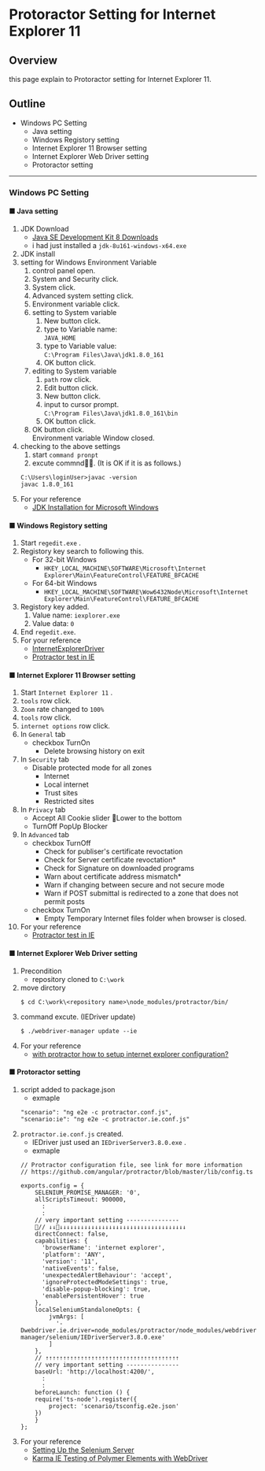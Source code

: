 # Protoractor Setting for Internet Explorer 11

## Overview
this page explain to Protoractor setting for Internet Explorer 11.

## Outline
- Windows PC Setting
  - Java setting
  - Windows Registory setting
  - Internet Explorer 11 Browser setting
  - Internet Explorer Web Driver setting
  - Protoractor setting

----

### Windows PC Setting

#### ■ Java setting
1. JDK Download
    - [Java SE Development Kit 8 Downloads](http://www.oracle.com/technetwork/java/javase/downloads/jdk8-downloads-2133151.html)
    - i had just installed a `jdk-8u161-windows-x64.exe`
1. JDK install
1. setting for Windows Environment Variable
    1. control panel open.
    1. System and Security click.
    1. System click.
    1. Advanced system setting click.
    1. Environment variable click.
    1. setting to System variable
        1. New button click.
        1. type to Variable name:  
          `JAVA_HOME`
        1. type to Variable value:  
          `C:\Program Files\Java\jdk1.8.0_161`
        1. OK button click.
    1. editing to System variable
        1. `path` row click.
        1. Edit button click.
        1. New button click.
        1. input to cursor prompt.  
          `C:\Program Files\Java\jdk1.8.0_161\bin`
        1. OK button click.
    1. OK button click.  
        Environment variable Window closed.
1. checking to the above settings
    1. start `command pronpt`
    1. excute commnd. (It is OK if it is as follows.)
    ```
    C:\Users\loginUser>javac -version
    javac 1.8.0_161
    ```
1. For your reference
    - [JDK Installation for Microsoft Windows](https://docs.oracle.com/javase/7/docs/webnotes/install/windows/jdk-installation-windows.htmlA)

#### ■ Windows Registory setting
1. Start `regedit.exe` .
1. Registory key search to following this.
    - For 32-bit Windows
      - `HKEY_LOCAL_MACHINE\SOFTWARE\Microsoft\Internet Explorer\Main\FeatureControl\FEATURE_BFCACHE`
    - For 64-bit Windows
      - `HKEY_LOCAL_MACHINE\SOFTWARE\Wow6432Node\Microsoft\Internet Explorer\Main\FeatureControl\FEATURE_BFCACHE`
1. Registory key added.
    1. Value name: `iexplorer.exe`
    1. Value data: `0`
1. End `regedit.exe`.
1. For your reference
    - [InternetExplorerDriver](https://github.com/SeleniumHQ/selenium/wiki/InternetExplorerDriver)
    - [Protractor test in IE](https://stackoverflow.com/questions/37456099/protractor-test-in-ie)

#### ■ Internet Explorer 11 Browser setting
1. Start `Internet Explorer 11` .
1. `tools` row click.
1. `Zoom` rate changed to `100%`
1. `tools` row click.
1. `internet options` row click.
1. In `General` tab
    - checkbox TurnOn
        - Delete browsing  history on exit
1. In `Security` tab 
    - Disable protected mode for all zones
        - Internet
        - Local internet
        - Trust sites
        - Restricted sites
1. In `Privacy` tab 
    - Accept All Cookie slider Lower to the bottom
    - TurnOff PopUp Blocker
1. In `Advanced` tab
     - checkbox TurnOff
        - Check for publiser's certificate revoctation
        - Check for Server certificate revoctation*
        - Check for Signature on downloaded programs
        - Warn about certificate address mismatch*
        - Warn if changing between secure and not secure mode 
        - Warn if POST submittal is redirected to a zone that does not permit posts 
     - checkbox TurnOn
        - Empty Temporary Internet files folder when browser is closed.
1. For your reference
    - [Protractor test in IE](https://stackoverflow.com/questions/37456099/protractor-test-in-ie)

#### ■ Internet Explorer Web Driver setting
1. Precondition
    - repository cloned to `C:\work`
1. move dirctory
    ```
    $ cd C:\work\<repository name>\node_modules/protractor/bin/
    ```
1. command excute. (IEDriver update)
    ```
    $ ./webdriver-manager update --ie
    ```
1. For your reference
    - [with protractor how to setup internet explorer configuration?](https://stackoverflow.com/questions/26395216/with-protractor-how-to-setup-internet-explorer-configuration)

#### ■ Protoractor setting
1. script added to package.json
    - exmaple
    ```
    "scenario": "ng e2e -c protractor.conf.js",
    "scenario:ie": "ng e2e -c protractor.ie.conf.js"
    ```
1. `protractor.ie.conf.js` created.
    - IEDriver just used an  `IEDriverServer3.8.0.exe` .
    - exmaple
    ```
    // Protractor configuration file, see link for more information
    // https://github.com/angular/protractor/blob/master/lib/config.ts

    exports.config = {
        SELENIUM_PROMISE_MANAGER: '0',
        allScriptsTimeout: 900000,
          :
          :
        // very important setting ---------------
        // ↓↓↓↓↓↓↓↓↓↓↓↓↓↓↓↓↓↓↓↓↓↓↓↓↓↓↓↓↓↓↓↓↓↓↓↓↓↓
        directConnect: false,
        capabilities: {
          'browserName': 'internet explorer',
          'platform': 'ANY',
          'version': '11',
          'nativeEvents': false,    
          'unexpectedAlertBehaviour': 'accept',
          'ignoreProtectedModeSettings': true,
          'disable-popup-blocking': true,
          'enablePersistentHover': true
        },
        localSeleniumStandaloneOpts: {
            jvmArgs: [
              '-Dwebdriver.ie.driver=node_modules/protractor/node_modules/webdriver-manager/selenium/IEDriverServer3.8.0.exe'
            ]
        },
        // ⇡⇡⇡⇡⇡⇡⇡⇡⇡⇡⇡⇡⇡⇡⇡⇡⇡⇡⇡⇡⇡⇡⇡⇡⇡⇡⇡⇡⇡⇡⇡⇡⇡⇡⇡⇡⇡⇡
        // very important setting ---------------
        baseUrl: 'http://localhost:4200/',
          :
          :
        beforeLaunch: function () {
        require('ts-node').register({
            project: 'scenario/tsconfig.e2e.json'
        })
        }
    };  
    ```
1. For your reference
    - [Setting Up the Selenium Server](https://github.com/angular/protractor/blob/master/docs/server-setup.md)
    - [Karma IE Testing of Polymer Elements with WebDriver](https://japhr.blogspot.jp/2014/12/karma-ie-testing-of-polymer-elements.html)

